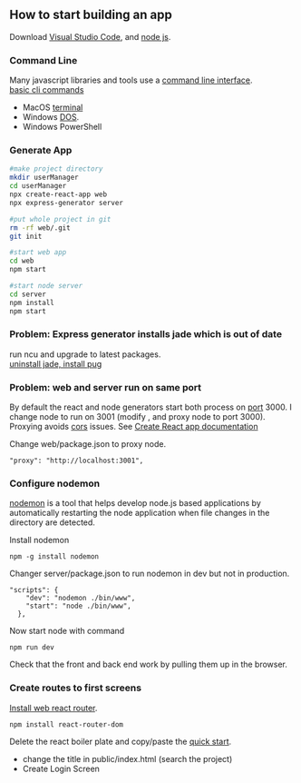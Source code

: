 ## How to start building an app

Download [Visual Studio Code](https://code.visualstudio.com/download), and [node js](https://nodejs.org/en/download/).  

### Command Line
Many javascript libraries and tools use a [command line interface](https://en.wikipedia.org/wiki/Command-line_interface).  
[basic cli commands](cli.md)    
- MacOS [terminal](https://en.wikipedia.org/wiki/Terminal_(macOS)) 
- Windows [DOS](https://en.wikipedia.org/wiki/MS-DOS).  
- Windows PowerShell

### Generate App
``` zsh
#make project directory
mkdir userManager
cd userManager
npx create-react-app web
npx express-generator server 

#put whole project in git
rm -rf web/.git
git init

#start web app
cd web
npm start

#start node server
cd server
npm install
npm start

```

### Problem: Express generator installs jade which is out of date
run ncu and upgrade to latest packages.  
[uninstall jade, install pug](https://stackoverflow.com/questions/58466180/express-4-0-0-generates-deprecated-dependencies-and-vulnerabilities)  

### Problem: web and server run on same port
By default the react and node generators start both process on [port](https://en.wikipedia.org/wiki/Port_(computer_networking)) 3000. I change node to run on 3001 (modify , and proxy node to port 3000). Proxying avoids [cors](https://developer.mozilla.org/en-US/docs/Web/HTTP/CORS)  issues. See [Create React app documentation](https://create-react-app.dev/docs/proxying-api-requests-in-development/)

Change web/package.json to proxy node.  
```
"proxy": "http://localhost:3001",
````

### Configure nodemon
[nodemon](https://nodemon.io/) is a tool that helps develop node.js based applications by automatically restarting the node application when file changes in the directory are detected.  

Install nodemon  
```
npm -g install nodemon
```

Changer server/package.json to run nodemon in dev but not in production.  
```
"scripts": {
    "dev": "nodemon ./bin/www",
    "start": "node ./bin/www",
  },
```

Now start node with command
```
npm run dev
```

Check that the front and back end work by pulling them up in the browser.  

### Create routes to first screens
[Install web react router](https://reacttraining.com/react-router/web/guides/quick-start).  
``` 
npm install react-router-dom
```
Delete the react boiler plate and copy/paste the [quick start](https://reacttraining.com/react-router/web/guides/quick-start).  
- change the title in public/index.html (search the project)
- Create Login Screen  

